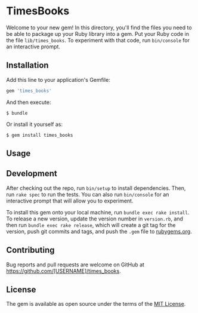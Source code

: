 # TimesBooks

Welcome to your new gem! In this directory, you'll find the files you need to be able to package up your Ruby library into a gem. Put your Ruby code in the file `lib/times_books`. To experiment with that code, run `bin/console` for an interactive prompt.



## Installation

Add this line to your application's Gemfile:

```ruby
gem 'times_books'
```

And then execute:

    $ bundle

Or install it yourself as:

    $ gem install times_books

## Usage



## Development

After checking out the repo, run `bin/setup` to install dependencies. Then, run `rake spec` to run the tests. You can also run `bin/console` for an interactive prompt that will allow you to experiment.

To install this gem onto your local machine, run `bundle exec rake install`. To release a new version, update the version number in `version.rb`, and then run `bundle exec rake release`, which will create a git tag for the version, push git commits and tags, and push the `.gem` file to [rubygems.org](https://rubygems.org).

## Contributing

Bug reports and pull requests are welcome on GitHub at https://github.com/[USERNAME]/times_books.

## License

The gem is available as open source under the terms of the [MIT License](http://opensource.org/licenses/MIT).
